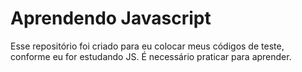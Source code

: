 # Aprendendo Javascript
 Esse repositório foi criado para eu colocar meus códigos de teste, conforme eu for estudando JS. É necessário praticar para aprender.
